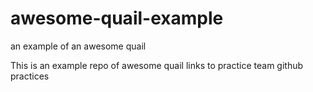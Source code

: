 # awesome-quail-example
an example of an awesome quail

This is an example repo of awesome quail links to practice team github practices

